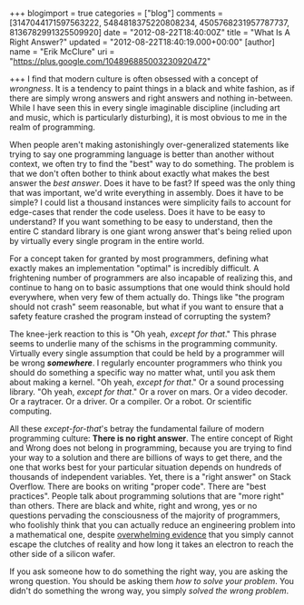 +++
blogimport = true
categories = ["blog"]
comments = [3147044171597563222, 5484818375220808234, 4505768231957787737, 8136782991325509920]
date = "2012-08-22T18:40:00Z"
title = "What Is A Right Answer?"
updated = "2012-08-22T18:40:19.000+00:00"
[author]
name = "Erik McClure"
uri = "https://plus.google.com/104896885003230920472"

+++
I find that modern culture is often obsessed with a concept of *wrongness*. It is a tendency to paint things in a black and white fashion, as if there are simply wrong answers and right answers and nothing in-between. While I have seen this in every single imaginable discipline (including art and music, which is particularly disturbing), it is most obvious to me in the realm of programming.

When people aren't making astonishingly over-generalized statements like trying to say one programming language is better than another without context, we often try to find the "best" way to do something. The problem is that we don't often bother to think about exactly what makes the best answer the *best answer*. Does it have to be fast? If speed was the only thing that was important, we'd write everything in assembly. Does it have to be simple? I could list a thousand instances were simplicity fails to account for edge-cases that render the code useless. Does it have to be easy to understand? If you want something to be easy to understand, then the entire C standard library is one giant wrong answer that's being relied upon by virtually every single program in the entire world.

For a concept taken for granted by most programmers, defining what exactly makes an implementation "optimal" is incredibly difficult. A frightening number of programmers are also incapable of realizing this, and continue to hang on to basic assumptions that one would think should hold everywhere, when very few of them actually do. Things like "the program should not crash" seem reasonable, but what if you want to ensure that a safety feature crashed the program instead of corrupting the system?

The knee-jerk reaction to this is "Oh yeah, *except for that*." This phrase seems to underlie many of the schisms in the programming community. Virtually every single assumption that could be held by a programmer will be wrong ***somewhere***. I regularly encounter programmers who think you should do something a specific way no matter what, until you ask them about making a kernel. "Oh yeah, *except for that*." Or a sound processing library. "Oh yeah, *except for that*." Or a rover on mars. Or a video decoder. Or a raytracer. Or a driver. Or a compiler. Or a robot. Or scientific computing.

All these *except-for-that*'s betray the fundamental failure of modern programming culture: **There is no right answer**. The entire concept of Right and Wrong does not belong in programming, because you are trying to find your way to a solution and there are billions of ways to get there, and the one that works best for your particular situation depends on hundreds of thousands of independent variables. Yet, there is a "right answer" on Stack Overflow. There are books on writing "proper code". There are "best practices". People talk about programming solutions that are "more right" than others. There are black and white, right and wrong, yes or no questions pervading the consciousness of the majority of programmers, who foolishly think that you can actually reduce an engineering problem into a mathematical one, despite [overwhelming evidence](http://www.bailopan.net/blog/?p=7) that you simply cannot escape the clutches of reality and how long it takes an electron to reach the other side of a silicon wafer.

If you ask someone how to do something the right way, you are asking the wrong question. You should be asking them *how to solve your problem*. You didn't do something the wrong way, you simply *solved the wrong problem*.
